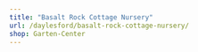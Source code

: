 ```yaml
---
title: "Basalt Rock Cottage Nursery"
url: /daylesford/basalt-rock-cottage-nursery/
shop: Garten-Center
---
```

